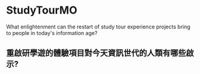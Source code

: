 # StudyTourMO
What enlightenment can the restart of study tour experience projects bring to people in today's information age?
## 重啟研學遊的體驗項目對今天資訊世代的人類有哪些啟示?
